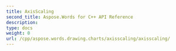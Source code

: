 ```yaml
---
title: AxisScaling
second_title: Aspose.Words for C++ API Reference
description: 
type: docs
weight: 0
url: /cpp/aspose.words.drawing.charts/axisscaling/axisscaling/
---
```




